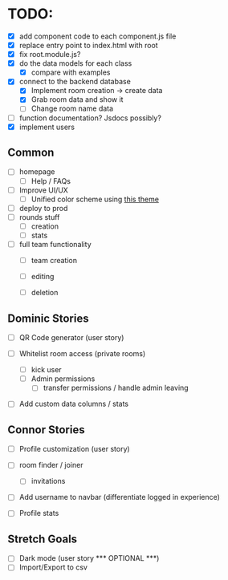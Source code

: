 # TODO:

- [x] add component code to each component.js file
- [x] replace entry point to index.html with root
- [x] fix root.module.js?
- [x] do the data models for each class
    - [x] compare with examples
- [x] connect to the backend database
    - [x] Implement room creation -> create data
    - [x] Grab room data and show it
    - [ ] Change room name data
- [ ] function documentation? Jsdocs possibly?
- [x] implement users

## Common
- [ ] homepage
    - [ ] Help / FAQs
- [ ] Improve UI/UX
    - [ ] Unified color scheme using [this theme](https://material.io/resources/color/#!/?view.left=0&view.right=0&secondary.color=424242&secondary.text.color=ffffff&primary.color=7E57C2)
- [ ] deploy to prod
- [ ] rounds stuff
    - [ ] creation
    - [ ] stats
- [ ] full team functionality
    - [ ] team creation
    - [ ] editing
    - [ ] deletion


## Dominic Stories
- [ ] QR Code generator  (user story)
- [ ] Whitelist room access (private rooms)
    - [ ] kick user
    - [ ] Admin permissions
        - [ ] transfer permissions / handle admin leaving
- [ ] Add custom data columns / stats


## Connor Stories
- [ ] Profile customization (user story)
- [ ] room finder / joiner
    - [ ] invitations
- [ ] Add username to navbar (differentiate logged in experience)
- [ ] Profile stats


## Stretch Goals
- [ ] Dark mode (user story *** OPTIONAL ***)
- [ ] Import/Export to csv

